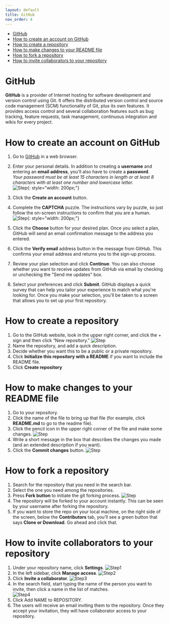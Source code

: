 ```yaml
---
layout: default
title: GitHub
nav_order: 4
---
```

- [GitHub](#github)
- [How to create an account on GitHub](#how-to-create-an-account-on-github)
- [How to create a repository](#how-to-create-a-repository)
- [How to make changes to your README file](#how-to-make-changes-to-your-readme-file)
- [How to fork a repository](#how-to-fork-a-repository)
- [How to invite collaborators to your repository](#how-to-invite-collaborators-to-your-repository)

GitHub
=========

**GitHub** is a provider of Internet hosting for software development and version control using Git. It offers the distributed version control and source code management (SCM) functionality of Git, plus its own features. It provides access control and several collaboration features such as bug tracking, feature requests, task management, continuous integration and wikis for every project.

# How to create an account on GitHub  
1. Go to [GitHub](https://github.com/join) in a web browser.
2. Enter your personal details. In addition to creating a **username** and entering an **email address**, you'll also have to create a **password**.  
*Your password must be at least 15 characters in length or at least 8 characters with at least one number and lowercase letter.*  
![Step](/assets/images/GH9.jpg){: style="width: 200px;"}

3. Click the **Create an account** button.
4. Complete the **CAPTCHA** puzzle. The instructions vary by puzzle, so just follow the on-screen instructions to confirm that you are a human.
![Step](/assets/images/GH10.jpg){: style="width: 200px;"}
1. Click the **Choose** button for your desired plan. Once you select a plan, GitHub will send an email confirmation message to the address you entered.
2. Click the **Verify email** address button in the message from GitHub. This confirms your email address and returns you to the sign-up process.
3. Review your plan selection and click **Continue**. You can also choose whether you want to receive updates from GitHub via email by checking or unchecking the "Send me updates" box.
4. Select your preferences and click **Submit**. GitHub displays a quick survey that can help you tailor your experience to match what you're looking for. Once you make your selection, you'll be taken to a screen that allows you to set up your first repository.

# How to create a repository  
1. Go to the GitHub website, look in the upper right corner, and click the + sign and then click “New repository.”
![Step](/assets/images/GH8.jpg)
2. Name the repository, and add a quick description.
3. Decide whether you want this to be a public or a private repository.
4. Click **Initialize this repository with a README** if you want to include the README file. 
5. Click **Create repository**  

# How to make changes to your README file  
1. Go to your repository.
2. Click the name of the file to bring up that file (for example, click **README.md** to go to the readme file).
3. Click the pencil icon in the upper right corner of the file and make some changes.
![Step](/assets/images/GH6.jpg)
4. Write a short message in the box that describes the changes you made (and an extended description if you want).
5. Click the **Commit changes** button.
![Step](/assets/images/GH7.jpg)

# How to fork a repository  

1. Search for the repository that you need in the search bar.
2. Select the one you need among the repositories.
3. Press **Fork button** to initiate the git forking process.
![Step](/assets/images/GH5.jpg)
4. The repository will be forked to your account instantly. This can be seen by your username after forking the repository.
5. If you want to store the repo on your local machine, on the right side of the screen, below the **Contributors** tab, you’ll see a green button that says **Clone or Download**. Go ahead and click that.  

# How to invite collaborators to your repository  
1. Under your repository name, click **Settings**.
![Step1](/assets/images/GH1.jpg)
2. In the left sidebar, click **Manage access**.
![Step2](/assets/images/GH2.jpg)
3. Click **Invite a collaborator**.
![Step3](/assets/images/GH3.jpg)
4. In the search field, start typing the name of the person you want to invite, then click a name in the list of matches.  
![Step4](/assets/images/GH4.jpg)
5. Click Add NAME to REPOSITORY.
6. The users will receive an email inviting them to the repository. Once they accept your invitation, they will have collaborator access to your repository.